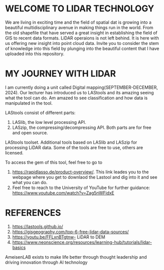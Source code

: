 # WELCOME TO LIDAR TECHNOLOGY
We are living in exciting time and the field of spatial dat is growing into a beautiful multidisciplinary avenue in making things run in the world. 
From the old shapefile that have served a great insight in establishing the field of GIS to recent data formats. LiDAR operaions is not left behind. It is here with us offering new insight into point cloud data.
Invite you to consider the stem of knowledge into this field by plunging into the beautiful content that I have uploaded into this repository.
# MY JOURNEY WITH LIDAR
I am currently doing a unit called Digital mapping(SEPTEMBER-DECEMBER, 2024). Our lecturer has introduced us to LAStools and its amazing seeing what the tool can do. Am amazed to see classification and how data is manipulated in the tool. 

LAStools consist of different parts:
1. LASlib, the low level processing API.
2. LASzip, the compressing/decompressing API.
Both parts are for free and open source.

LAStools toolset.
Additional tools based on LASlib and LASzip for processing LiDAR data.
Some of the tools are free to use, others are licensed.

To access the gem of this tool, feel free to go to
1. https://rapidlasso.de/product-overview/. This link leades you to the webpage where you get to downlaod the Lastool and dig into it and see what you can do.
2. Feel free to reach to the University of YouTube for further guidance: https://www.youtube.com/watch?v=Zag5nWFidxE
# REFERENCES
1. https://lastools.github.io/
2. https://gisgeography.com/top-6-free-lidar-data-sources/
3. https://youtu.be/FFLxnBTgtnw- LiDAR to DEM
4. https://www.neonscience.org/resources/learning-hub/tutorials/lidar-basics

AmeisenLAB exists to make life better through thought leadership and driving innovation through AI technology 
